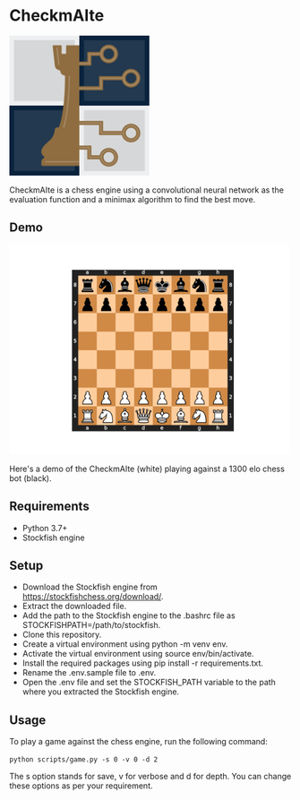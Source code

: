 # CheckmAIte

<img src="https://github.com/jaschers/checkmAIte/blob/main/visuals/logo.png" width="250">

CheckmAIte is a chess engine using a convolutional neural network as the evaluation function and a minimax algorithm to find the best move. 

## Demo
<img src="https://github.com/jaschers/checkmAIte/blob/main/visuals/board.gif" width="500">

Here's a demo of the CheckmAIte (white) playing against a 1300 elo chess bot (black).

## Requirements
* Python 3.7+
* Stockfish engine

## Setup

* Download the Stockfish engine from https://stockfishchess.org/download/.
* Extract the downloaded file.
* Add the path to the Stockfish engine to the .bashrc file as STOCKFISHPATH=/path/to/stockfish.
* Clone this repository.
* Create a virtual environment using python -m venv env.
* Activate the virtual environment using source env/bin/activate.
* Install the required packages using pip install -r requirements.txt.
* Rename the .env.sample file to .env.
* Open the .env file and set the STOCKFISH_PATH variable to the path where you extracted the Stockfish engine.

## Usage

To play a game against the chess engine, run the following command:

```python scripts/game.py -s 0 -v 0 -d 2```

The s option stands for save, v for verbose and d for depth. You can change these options as per your requirement.
